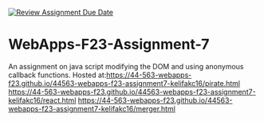 [![Review Assignment Due Date](https://classroom.github.com/assets/deadline-readme-button-24ddc0f5d75046c5622901739e7c5dd533143b0c8e959d652212380cedb1ea36.svg)](https://classroom.github.com/a/Kv-XePEp)
# WebApps-F23-Assignment-7
An assignment on java script modifying the DOM and using anonymous callback functions.
Hosted at:https://44-563-webapps-f23.github.io/44563-webapps-f23-assignment7-kelifakc16/pirate.html https://44-563-webapps-f23.github.io/44563-webapps-f23-assignment7-kelifakc16/react.html https://44-563-webapps-f23.github.io/44563-webapps-f23-assignment7-kelifakc16/merger.html
